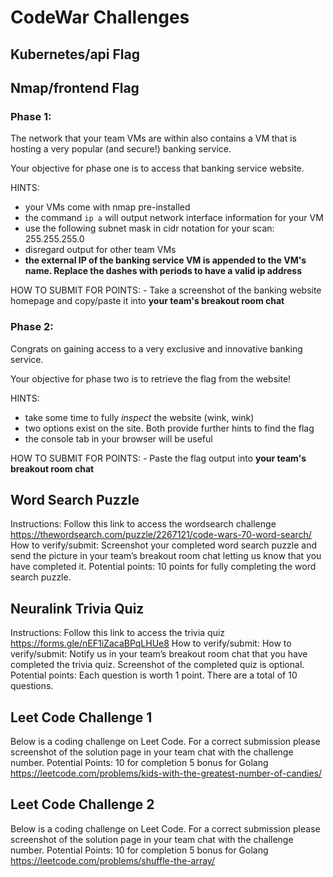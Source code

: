 # CodeWar Challenges

## Kubernetes/api Flag

## Nmap/frontend Flag

### Phase 1:
The network that your team VMs are within also contains a VM that is hosting a very popular (and secure!) banking service. 

Your objective for phase one is to access that banking service website.

HINTS:
* your VMs come with nmap pre-installed
* the command ```ip a``` will output network interface information for your VM
* use the following subnet mask in cidr notation for your scan: 255.255.255.0
* disregard output for other team VMs
* **the external IP of the banking service VM is appended to the VM's name. Replace the dashes with periods to have a valid ip address**

HOW TO SUBMIT FOR POINTS: 
	- Take a screenshot of the banking website homepage and copy/paste it into **your team's breakout room chat**

### Phase 2:
Congrats on gaining access to a very exclusive and innovative banking service. 

Your objective for phase two is to retrieve the flag from the website!

HINTS:
* take some time to fully *inspect* the website (wink, wink)
* two options exist on the site. Both provide further hints to find the flag
* the console tab in your browser will be useful

HOW TO SUBMIT FOR POINTS:
	- Paste the flag output into **your team's breakout room chat**

## Word Search Puzzle 

Instructions: Follow this link to access the wordsearch challenge https://thewordsearch.com/puzzle/2267121/code-wars-70-word-search/ 
How to verify/submit: Screenshot your completed word search puzzle and send the picture in your team’s breakout room chat letting us know that you have completed it.
Potential points: 10 points for fully completing the word search puzzle. 

## Neuralink Trivia Quiz 

Instructions: Follow this link to access the trivia quiz https://forms.gle/nEF1iZacaBPqLHUe8 
How to verify/submit: How to verify/submit: Notify us in your team’s breakout room chat that you have completed the trivia quiz. Screenshot of the completed quiz is optional. 
Potential points: Each question is worth 1 point. There are a total of 10 questions. 

## Leet Code Challenge 1

Below is a coding challenge on Leet Code. For a correct submission please screenshot of the solution page in your team chat with the challenge number. 
Potential Points: 10 for completion 5 bonus for Golang
https://leetcode.com/problems/kids-with-the-greatest-number-of-candies/

## Leet Code Challenge 2

Below is a coding challenge on Leet Code. For a correct submission please screenshot of the solution page in your team chat with the challenge number. 
Potential Points: 10 for completion 5 bonus for Golang
https://leetcode.com/problems/shuffle-the-array/

